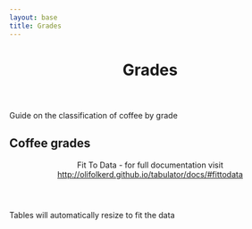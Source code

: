 ```yaml
---
layout: base
title: Grades
---
```

<header>
  <div class="container">
    <div class="header-content">
      <h1>Grades</h1>
    </div>
  </div>
</header>

<article> 
  <div class="container">
    <div class="row">
      <div class="col-md-8 mx-auto">
        <p class="lead">
          Guide on the classification of coffee by grade
        </p>
        <h2>Coffee grades</h2>
        <div id="coffeegradestable"></div>
        <div id="example-table"></div>
      </div>
    </div>
  </div>
</article>

<link href="https://unpkg.com/tabulator-tables@4.8.1/dist/css/tabulator.min.css" rel="stylesheet">
<script type="text/javascript" src="https://unpkg.com/tabulator-tables@4.8.1/dist/js/tabulator.min.js"></script>

<script>
var table = new Tabulator("#coffeegradestablee", {
    ajaxURL:"/data/grades/coffeegrades.json", //ajax URL
});
</script> 


<script type="text/javascript">

	//sample data to be used in all tabulators
	var tabledata = [
	{id:1, name:"Oli Bob \n steve", age:"12", gender:"male", height:1, col:"red", dob:"", cheese:1, lucky_no:5},
	{id:2, name:"Mary May", age:"1", gender:"female", height:2, col:"blue", dob:"14/05/1982", cheese:true, lucky_no:10},
	{id:3, name:"Christine Lobowski", age:"42", height:0, col:"green", dob:"22/05/1982", cheese:"true", lucky_no:12},
	{id:4, name:"Brendon Philips", age:"125", gender:"male", height:1, col:"orange", dob:"01/08/1980", lucky_no:18},
	{id:5, name:"Margret Marmajuke", age:"16", gender:"female", height:5, col:"yellow", dob:"31/01/1999", lucky_no:33},
	{id:6, name:"Frank Harbours", age:"38", gender:"male", height:4, col:"red", dob:"", cheese:1, lucky_no:2},
	{id:7, name:"Jamie Newhart", age:"23", gender:"male", height:3, col:"green", dob:"14/05/1985", cheese:true, lucky_no:63},
	{id:8, name:"Gemma Jane", age:"60", height:0, col:"red", dob:"22/05/1982", cheese:"true", lucky_no:72},
	{id:9, name:"Emily Sykes", age:"42", gender:"female", height:1, col:"maroon", dob:"11/11/1970", lucky_no:44},
	{id:10, name:"James Newman", age:"73", gender:"male", height:5, col:"red", dob:"22/03/1998", lucky_no:9},
	];

</script>
<section>
	<header>Fit To Data <span> - for full documentation visit <a href="http://olifolkerd.github.io/tabulator/docs/#fittodata">http://olifolkerd.github.io/tabulator/docs/#fittodata</a></span></header>
	<p>
		Tables will automatically resize to fit the data
	</p>
	<div id="example-table-fittodata"></div>
  <script type="text/javascript">
  $("#example-table-fittodata").tabulator({
			height:"320px",
			columns:[
			{title:"Name", field:"name", width:200},
			{title:"Age", field:"age", width:60, align:"right", sorter:"number"},
			{title:"Gender", field:"gender"},
			{title:"Height", field:"height", align:"center", width:80},
			{title:"Favourite Color", field:"col"},
			{title:"Date Of Birth", field:"dob", align:"center", sorter:"date"},
			{title:"Likes Cheese", field:"cheese", align:"center"},
			],
    });
    $("#example-table-fittodata").tabulator("setData", tabledata);
    $(window).resize(function(){
			$("#example-table-fittodata").tabulator("redraw");
		});
</script>
</section>
